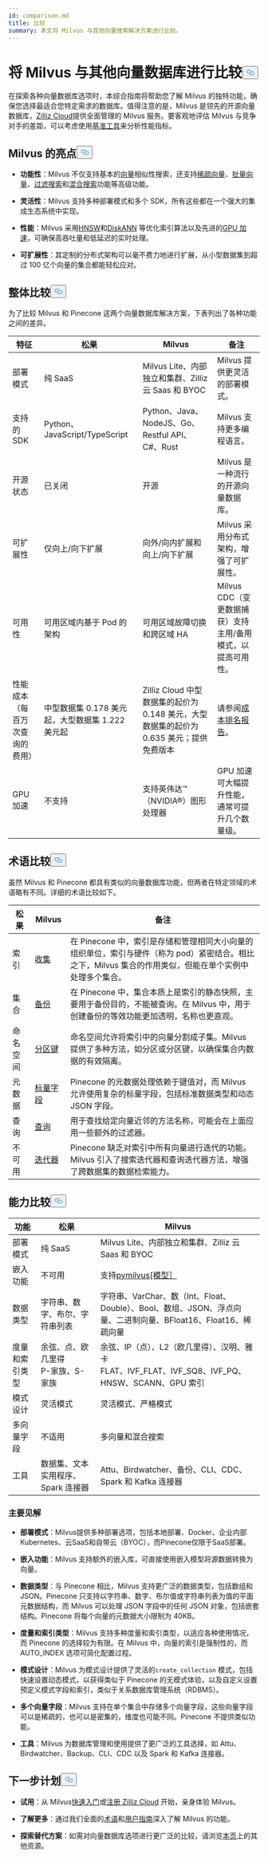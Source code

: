 ```yaml
---
id: comparison.md
title: 比较
summary: 本文将 Milvus 与其他向量搜索解决方案进行比较。
---
```


<h1 id="Comparing-Milvus-with-Alternatives" class="common-anchor-header">将 Milvus 与其他向量数据库进行比较<button data-href="#Comparing-Milvus-with-Alternatives" class="anchor-icon" translate="no">
      <svg translate="no"
        aria-hidden="true"
        focusable="false"
        height="20"
        version="1.1"
        viewBox="0 0 16 16"
        width="16"
      >
        <path
          fill="#0092E4"
          fill-rule="evenodd"
          d="M4 9h1v1H4c-1.5 0-3-1.69-3-3.5S2.55 3 4 3h4c1.45 0 3 1.69 3 3.5 0 1.41-.91 2.72-2 3.25V8.59c.58-.45 1-1.27 1-2.09C10 5.22 8.98 4 8 4H4c-.98 0-2 1.22-2 2.5S3 9 4 9zm9-3h-1v1h1c1 0 2 1.22 2 2.5S13.98 12 13 12H9c-.98 0-2-1.22-2-2.5 0-.83.42-1.64 1-2.09V6.25c-1.09.53-2 1.84-2 3.25C6 11.31 7.55 13 9 13h4c1.45 0 3-1.69 3-3.5S14.5 6 13 6z"
        ></path>
      </svg>
    </button></h1><p>在探索各种向量数据库选项时，本综合指南将帮助您了解 Milvus 的独特功能，确保您选择最适合您特定需求的数据库。值得注意的是，Milvus 是领先的开源向量数据库，<a href="https://zilliz.com/cloud">Zilliz Cloud</a>提供全面管理的 Milvus 服务。要客观地评估 Milvus 与竞争对手的差距，可以考虑使用<a href="https://github.com/zilliztech/VectorDBBench#quick-start">基准工具</a>来分析性能指标。</p>
<h2 id="Milvus-highlights" class="common-anchor-header">Milvus 的亮点<button data-href="#Milvus-highlights" class="anchor-icon" translate="no">
      <svg translate="no"
        aria-hidden="true"
        focusable="false"
        height="20"
        version="1.1"
        viewBox="0 0 16 16"
        width="16"
      >
        <path
          fill="#0092E4"
          fill-rule="evenodd"
          d="M4 9h1v1H4c-1.5 0-3-1.69-3-3.5S2.55 3 4 3h4c1.45 0 3 1.69 3 3.5 0 1.41-.91 2.72-2 3.25V8.59c.58-.45 1-1.27 1-2.09C10 5.22 8.98 4 8 4H4c-.98 0-2 1.22-2 2.5S3 9 4 9zm9-3h-1v1h1c1 0 2 1.22 2 2.5S13.98 12 13 12H9c-.98 0-2-1.22-2-2.5 0-.83.42-1.64 1-2.09V6.25c-1.09.53-2 1.84-2 3.25C6 11.31 7.55 13 9 13h4c1.45 0 3-1.69 3-3.5S14.5 6 13 6z"
        ></path>
      </svg>
    </button></h2><ul>
<li><p><strong>功能性</strong>：Milvus 不仅支持基本的<a href="https://milvus.io/docs/sparse_vector.md">向量</a>相似性搜索，还支持<a href="https://milvus.io/docs/sparse_vector.md">稀疏向量</a>、<a href="https://milvus.io/docs/single-vector-search.md#Bulk-vector-search">批量向量</a>、<a href="https://milvus.io/docs/single-vector-search.md#Filtered-search">过滤搜索</a>和<a href="https://milvus.io/docs/multi-vector-search.md">混合搜索</a>功能等高级功能。</p></li>
<li><p><strong>灵活性</strong>：Milvus 支持多种部署模式和多个 SDK，所有这些都在一个强大的集成生态系统中实现。</p></li>
<li><p><strong>性能</strong>：Milvus 采用<a href="https://milvus.io/docs/index.md#HNSW">HNSW</a>和<a href="https://milvus.io/docs/disk_index.md">DiskANN</a> 等优化索引算法以及先进的<a href="https://milvus.io/docs/gpu_index.md">GPU 加速</a>，可确保高吞吐量和低延迟的实时处理。</p></li>
<li><p><strong>可扩展性</strong>：其定制的分布式架构可以毫不费力地进行扩展，从小型数据集到超过 100 亿个向量的集合都能轻松应对。</p></li>
</ul>
<h2 id="Overall-comparison" class="common-anchor-header">整体比较<button data-href="#Overall-comparison" class="anchor-icon" translate="no">
      <svg translate="no"
        aria-hidden="true"
        focusable="false"
        height="20"
        version="1.1"
        viewBox="0 0 16 16"
        width="16"
      >
        <path
          fill="#0092E4"
          fill-rule="evenodd"
          d="M4 9h1v1H4c-1.5 0-3-1.69-3-3.5S2.55 3 4 3h4c1.45 0 3 1.69 3 3.5 0 1.41-.91 2.72-2 3.25V8.59c.58-.45 1-1.27 1-2.09C10 5.22 8.98 4 8 4H4c-.98 0-2 1.22-2 2.5S3 9 4 9zm9-3h-1v1h1c1 0 2 1.22 2 2.5S13.98 12 13 12H9c-.98 0-2-1.22-2-2.5 0-.83.42-1.64 1-2.09V6.25c-1.09.53-2 1.84-2 3.25C6 11.31 7.55 13 9 13h4c1.45 0 3-1.69 3-3.5S14.5 6 13 6z"
        ></path>
      </svg>
    </button></h2><p>为了比较 Milvus 和 Pinecone 这两个向量数据库解决方案，下表列出了各种功能之间的差异。</p>
<table>
<thead>
<tr><th>特征</th><th>松果</th><th>Milvus</th><th>备注</th></tr>
</thead>
<tbody>
<tr><td>部署模式</td><td>纯 SaaS</td><td>Milvus Lite、内部独立和集群、Zilliz 云 Saas 和 BYOC</td><td>Milvus 提供更灵活的部署模式。</td></tr>
<tr><td>支持的 SDK</td><td>Python、JavaScript/TypeScript</td><td>Python、Java、NodeJS、Go、Restful API、C#、Rust</td><td>Milvus 支持更多编程语言。</td></tr>
<tr><td>开源状态</td><td>已关闭</td><td>开源</td><td>Milvus 是一种流行的开源向量数据库。</td></tr>
<tr><td>可扩展性</td><td>仅向上/向下扩展</td><td>向外/向内扩展和向上/向下扩展</td><td>Milvus 采用分布式架构，增强了可扩展性。</td></tr>
<tr><td>可用性</td><td>可用区域内基于 Pod 的架构</td><td>可用区域故障切换和跨区域 HA</td><td>Milvus CDC（变更数据捕获）支持主用/备用模式，以提高可用性。</td></tr>
<tr><td>性能成本（每百万次查询的费用）</td><td>中型数据集 0.178 美元起，大型数据集 1.222 美元起</td><td>Zilliz Cloud 中型数据集的起价为 0.148 美元，大型数据集的起价为 0.635 美元；提供免费版本</td><td>请参阅<a href="https://zilliz.com/vector-database-benchmark-tool?database=ZillizCloud,Milvus,ElasticCloud,PgVector,Pinecone,QdrantCloud,WeaviateCloud&amp;dataset=medium&amp;filter=none,low,high&amp;tab=2">成本排名报告</a>。</td></tr>
<tr><td>GPU 加速</td><td>不支持</td><td>支持英伟达™（NVIDIA®）图形处理器</td><td>GPU 加速可大幅提升性能，通常可提升几个数量级。</td></tr>
</tbody>
</table>
<h2 id="Terminology-comparison" class="common-anchor-header">术语比较<button data-href="#Terminology-comparison" class="anchor-icon" translate="no">
      <svg translate="no"
        aria-hidden="true"
        focusable="false"
        height="20"
        version="1.1"
        viewBox="0 0 16 16"
        width="16"
      >
        <path
          fill="#0092E4"
          fill-rule="evenodd"
          d="M4 9h1v1H4c-1.5 0-3-1.69-3-3.5S2.55 3 4 3h4c1.45 0 3 1.69 3 3.5 0 1.41-.91 2.72-2 3.25V8.59c.58-.45 1-1.27 1-2.09C10 5.22 8.98 4 8 4H4c-.98 0-2 1.22-2 2.5S3 9 4 9zm9-3h-1v1h1c1 0 2 1.22 2 2.5S13.98 12 13 12H9c-.98 0-2-1.22-2-2.5 0-.83.42-1.64 1-2.09V6.25c-1.09.53-2 1.84-2 3.25C6 11.31 7.55 13 9 13h4c1.45 0 3-1.69 3-3.5S14.5 6 13 6z"
        ></path>
      </svg>
    </button></h2><p>虽然 Milvus 和 Pinecone 都具有类似的向量数据库功能，但两者在特定领域的术语略有不同。详细的术语比较如下。</p>
<table>
<thead>
<tr><th>松果</th><th>Milvus</th><th>备注</th></tr>
</thead>
<tbody>
<tr><td>索引</td><td><a href="https://zilliz.com/comparison">收集</a></td><td>在 Pinecone 中，索引是存储和管理相同大小向量的组织单位，索引与硬件（称为 pod）紧密结合。相比之下，Milvus 集合的作用类似，但能在单个实例中处理多个集合。</td></tr>
<tr><td>集合</td><td><a href="https://milvus.io/docs/milvus_backup_overview.md#Milvus-Backup">备份</a></td><td>在 Pinecone 中，集合本质上是索引的静态快照，主要用于备份目的，不能被查询。在 Milvus 中，用于创建备份的等效功能更加透明，名称也更直观。</td></tr>
<tr><td>命名空间</td><td><a href="https://milvus.io/docs/use-partition-key.md#Use-Partition-Key">分区键</a></td><td>命名空间允许将索引中的向量分割成子集。Milvus 提供了多种方法，如分区或分区键，以确保集合内数据的有效隔离。</td></tr>
<tr><td>元数据</td><td><a href="https://milvus.io/docs/boolean.md">标量字段</a></td><td>Pinecone 的元数据处理依赖于键值对，而 Milvus 允许使用复杂的标量字段，包括标准数据类型和动态 JSON 字段。</td></tr>
<tr><td>查询</td><td><a href="https://milvus.io/docs/single-vector-search.md">查询</a></td><td>用于查找给定向量近邻的方法名称，可能会在上面应用一些额外的过滤器。</td></tr>
<tr><td>不可用</td><td><a href="https://milvus.io/docs/with-iterators.md">迭代器</a></td><td>Pinecone 缺乏对索引中所有向量进行迭代的功能。Milvus 引入了搜索迭代器和查询迭代器方法，增强了跨数据集的数据检索能力。</td></tr>
</tbody>
</table>
<h2 id="Capability-comparison" class="common-anchor-header">能力比较<button data-href="#Capability-comparison" class="anchor-icon" translate="no">
      <svg translate="no"
        aria-hidden="true"
        focusable="false"
        height="20"
        version="1.1"
        viewBox="0 0 16 16"
        width="16"
      >
        <path
          fill="#0092E4"
          fill-rule="evenodd"
          d="M4 9h1v1H4c-1.5 0-3-1.69-3-3.5S2.55 3 4 3h4c1.45 0 3 1.69 3 3.5 0 1.41-.91 2.72-2 3.25V8.59c.58-.45 1-1.27 1-2.09C10 5.22 8.98 4 8 4H4c-.98 0-2 1.22-2 2.5S3 9 4 9zm9-3h-1v1h1c1 0 2 1.22 2 2.5S13.98 12 13 12H9c-.98 0-2-1.22-2-2.5 0-.83.42-1.64 1-2.09V6.25c-1.09.53-2 1.84-2 3.25C6 11.31 7.55 13 9 13h4c1.45 0 3-1.69 3-3.5S14.5 6 13 6z"
        ></path>
      </svg>
    </button></h2><table>
<thead>
<tr><th>功能</th><th>松果</th><th>Milvus</th></tr>
</thead>
<tbody>
<tr><td>部署模式</td><td>纯 SaaS</td><td>Milvus Lite、内部独立和集群、Zilliz 云 Saas 和 BYOC</td></tr>
<tr><td>嵌入功能</td><td>不可用</td><td>支持<a href="https://github.com/milvus-io/milvus-model">pymilvus[模型］</a></td></tr>
<tr><td>数据类型</td><td>字符串、数字、布尔、字符串列表</td><td>字符串、VarChar、数（Int、Float、Double）、Bool、数组、JSON、浮点向量、二进制向量、BFloat16、Float16、稀疏向量</td></tr>
<tr><td>度量和索引类型</td><td>余弦、点、欧几里得<br/>P-家族、S-家族</td><td>余弦、IP（点）、L2（欧几里得）、汉明、雅卡<br/>FLAT、IVF_FLAT、IVF_SQ8、IVF_PQ、HNSW、SCANN、GPU 索引</td></tr>
<tr><td>模式设计</td><td>灵活模式</td><td>灵活模式、严格模式</td></tr>
<tr><td>多向量字段</td><td>不适用</td><td>多向量和混合搜索</td></tr>
<tr><td>工具</td><td>数据集、文本实用程序、Spark 连接器</td><td>Attu、Birdwatcher、备份、CLI、CDC、Spark 和 Kafka 连接器</td></tr>
</tbody>
</table>
<h3 id="Key-insights" class="common-anchor-header">主要见解</h3><ul>
<li><p><strong>部署模式</strong>：Milvus提供多种部署选项，包括本地部署、Docker、企业内部Kubernetes、云SaaS和自带云（BYOC），而Pinecone仅限于SaaS部署。</p></li>
<li><p><strong>嵌入功能</strong>：Milvus 支持额外的嵌入库，可直接使用嵌入模型将源数据转换为向量。</p></li>
<li><p><strong>数据类型</strong>：与 Pinecone 相比，Milvus 支持更广泛的数据类型，包括数组和 JSON。Pinecone 只支持以字符串、数字、布尔值或字符串列表为值的平面元数据结构，而 Milvus 可以处理 JSON 字段中的任何 JSON 对象，包括嵌套结构。Pinecone 将每个向量的元数据大小限制为 40KB。</p></li>
<li><p><strong>度量和索引类型</strong>：Milvus 支持多种度量和索引类型，以适应各种使用情况，而 Pinecone 的选择较为有限。在 Milvus 中，向量的索引是强制性的，而 AUTO_INDEX 选项可简化配置过程。</p></li>
<li><p><strong>模式设计</strong>：Milvus 为模式设计提供了灵活的<code translate="no">create_collection</code> 模式，包括快速设置动态模式，以获得类似于 Pinecone 的无模式体验，以及自定义设置预定义模式字段和索引，类似于关系数据库管理系统（RDBMS）。</p></li>
<li><p><strong>多个向量字段</strong>：Milvus 支持在单个集合中存储多个向量字段，这些向量字段可以是稀疏的，也可以是密集的，维度也可能不同。Pinecone 不提供类似功能。</p></li>
<li><p><strong>工具</strong>：Milvus 为数据库管理和使用提供了更广泛的工具选择，如 Attu、Birdwatcher、Backup、CLI、CDC 以及 Spark 和 Kafka 连接器。</p></li>
</ul>
<h2 id="Whats-next" class="common-anchor-header">下一步计划<button data-href="#Whats-next" class="anchor-icon" translate="no">
      <svg translate="no"
        aria-hidden="true"
        focusable="false"
        height="20"
        version="1.1"
        viewBox="0 0 16 16"
        width="16"
      >
        <path
          fill="#0092E4"
          fill-rule="evenodd"
          d="M4 9h1v1H4c-1.5 0-3-1.69-3-3.5S2.55 3 4 3h4c1.45 0 3 1.69 3 3.5 0 1.41-.91 2.72-2 3.25V8.59c.58-.45 1-1.27 1-2.09C10 5.22 8.98 4 8 4H4c-.98 0-2 1.22-2 2.5S3 9 4 9zm9-3h-1v1h1c1 0 2 1.22 2 2.5S13.98 12 13 12H9c-.98 0-2-1.22-2-2.5 0-.83.42-1.64 1-2.09V6.25c-1.09.53-2 1.84-2 3.25C6 11.31 7.55 13 9 13h4c1.45 0 3-1.69 3-3.5S14.5 6 13 6z"
        ></path>
      </svg>
    </button></h2><ul>
<li><p><strong>试用</strong>：从 Milvus<a href="https://milvus.io/docs/quickstart.md">快速入门</a>或<a href="https://docs.zilliz.com/docs/register-with-zilliz-cloud">注册 Zilliz Cloud</a> 开始，亲身体验 Milvus。</p></li>
<li><p><strong>了解更多</strong>：通过我们全面的<a href="/docs/zh/glossary.md">术语</a>和<a href="https://milvus.io/docs/manage-collections.md">用户指南</a>深入了解 Milvus 的功能。</p></li>
<li><p><strong>探索替代方案</strong>：如需对向量数据库选项进行更广泛的比较，请浏览<a href="https://zilliz.com/comparison">本页</a>上的其他资源。</p></li>
</ul>
